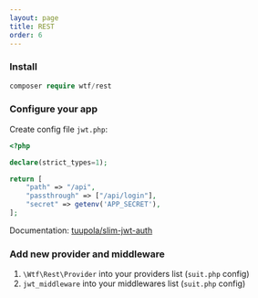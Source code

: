 ```yaml
---
layout: page
title: REST
order: 6
---
```

### Install

```php
composer require wtf/rest
```

### Configure your app

Create config file `jwt.php`:

```php
<?php

declare(strict_types=1);

return [
	"path" => "/api",
	"passthrough" => ["/api/login"],
	"secret" => getenv('APP_SECRET'),
];
```

Documentation: [tuupola/slim-jwt-auth](https://github.com/tuupola/slim-jwt-auth/tree/3.x#usage)

### Add new provider and middleware

1. `\Wtf\Rest\Provider` into your providers list (`suit.php` config)
2. `jwt_middleware` into your middlewares list (`suit.php` config)
